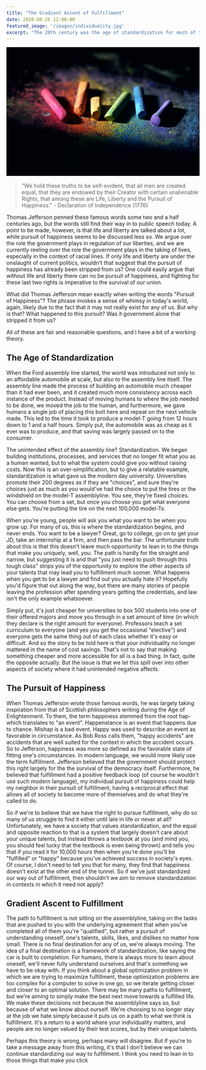 ```yaml
---
title: "The Gradient Ascent of Fulfillment"
date: 2020-08-26 12:00:00
featured_image: '/images/individuality.jpg'
excerpt: "The 20th century was the age of standardization for much of the world, and while this lifted people out of poverty and made necessities cheaper, we've let it's practice slip in to much of society which is having a detrimental affect."
---
```


![](/images/individuality.jpg)

> "We hold these truths to be self-evident, that all men are created equal, that they are endowed by their Creator with certain unalienable Rights, that among these are Life, Liberty and the Pursuit of Happiness." - Declaration of Independence (1776)

Thomas Jefferson penned these famous words some two and a half centuries ago, but the words still find their way in to public speech today. A point to be made, however, is that life and liberty are talked about a lot, while pursuit of happiness seems to be discussed less so. We argue over the role the government plays in regulation of our liberties, and we are currently reeling over the role the government plays in the taking of lives, especially in the context of racial lines. If only life and liberty are under the onslaught of current politics, wouldn't that suggest that the pursuit of happiness has already been stripped from us? One could easily argue that without life and liberty there can no be pursuit of happiness, and fighting for these last  two rights is imperative to the survival of our union.

What did Thomas Jefferson mean exactly when writing the words "Pursuit of Happiness"? The phrase invokes a sense of whimsy in today's world, again, likely due to the fact that it may not really exist for any of us. But why is that? What happened to this pursuit? Was it government alone that stripped it from us?

All of these are fair and reasonable questions, and I have a bit of a working theory.

## The Age of Standardization

When the Ford assembly line started, the world was introduced not only to an affordable automobile at scale, but also to the assembly line itself. The assembly line made the process of building an automobile much cheaper than it had ever been, and it created much more consistency across each instance of the product. Instead of moving humans to where the job needed to be done, we moved the job to the human, and furthermore, we gave humans a single job of placing this bolt here and repeat on the next vehicle made. This led to the time it took to produce a model-T going from 12 hours down to 1 and a half hours. Simply put, the automobile was as cheap as it ever was to produce, and that saving was largely passed on to the consumer.

The unintended effect of the assembly line? Standardization. We began building institutions, processes, and services that no longer fit what you as a human wanted, but to what the system could give you without raising costs. Now this is an over-simplification, but to give a relatable example, standardization is what gave us the modern day university. Universities promote their 200 degrees as if they are "choices", and sure they're choices just as much as you would've had the choice to put the tires or the windshield on the model-T assemblyline. You see, they're fixed choices. You can choose from a set, but once you choose you get what everyone else gets. You're putting the tire on the next 100,000 model-Ts.

When you're young, people will ask you what you want to be when you grow up. For many of us, this is where the standardization begins, and never ends. You want to be a lawyer? Great, go to college, go on to get your JD, take an internship at a firm, and then pass the bar. The unfortunate truth about this is that this doesn't leave much opportunity to lean in to the things that make you uniquely, well, *you*. The path is hardly for the straight and narrow, but suggesting it is and that "you just need to push through this tough class" strips you of the opportunity to explore the other aspects of your talents that may lead you to fulfillment much sooner. What happens when you get to be a lawyer and find out you actually hate it? Hopefully you'd figure that out along the way, but there are many stories of people leaving the profession after spending years getting the credentials, and law isn't the only example whatsoever.

Simply put, it's just cheaper for universities to box 500 students into one of their offered majors and move you through in a set amount of time (in which they declare is the right amount for everyone). Professors teach a set curriculum to everyone (and yes you get the occasional "elective") and everyone gets the same thing out of each class whether it's easy or difficult. And so the story to be told here is that your individuality no longer mattered in the name of cost savings. That's not to say that making something cheaper and more accessible for all is a bad thing. In fact, quite the opposite actually. But the issue is that we let this spill over into other aspects of society where it had unintended negative affects.

## The Pursuit of Happiness
When Thomas Jefferson wrote those famous words, he was largely taking inspiration from that of Scottish philosophers writing during the Age of
Enlightenment. To them, the term happiness stemmed from the root hap- which translates to "an event". Happenstance is an event that happens due to chance. Mishap is a bad event. Happy was used to describe an event as favorable in circumstance. As Bob Ross calls them, "happy accidents" are accidents that are well suited for the context in which the accident occurs. So to Jefferson, happiness was more so defined as the favorable state of fitting one's circumstances. In modern language, we would more likely use the term fulfillment. Jefferson believed that the government should protect this right largely for the the survival of the democracy itself. Furthermore, he believed that fulfillment had a positive feedback loop (of course he wouldn't use such modern language), my individual pursuit of happiness could help my neighbor in their pursuit of fulfillment, having a reciprocal effect that allows all of society to become more of themselves and do what they're called to do.

So if we're to believe that we have the right to pursue fulfillment, why do so many of us struggle to find it either until late in life or never at all? Unfortunately, we have a society that values standardization, and the equal and opposite reaction to that is a system that largely doesn't care about your unique talents, but instead throws a textbook at you (and mind you, you should feel lucky that the textbook is even being thrown) and tells you that if you read it for 10,000 hours then when you're done you'll be "fulfilled" or "happy" because you've achieved success in society's eyes. Of course, I don't need to tell you that for many, they find that happiness doesn't exist at the other end of the tunnel. So if we've just standardized our way out of fulfillment, then shouldn't we aim to remove standardization in contexts in which it need not apply?

## Gradient Ascent to Fulfillment
The path to fulfillment is not sitting on the assemblyline, taking on the tasks that are pushed to you with the underlying agreement that when you've completed all of them you're "qualified", but rather a pursuit of understanding oneself, one's talents, skills, likes, and dislikes no matter how small. There is no final destination for any of us, we're always moving. The idea of a final destination is a framework of standardization, like saying the car is built to completion. For humans, there is always more to learn about oneself, we'll never fully understand ourselves and that's something we have to be okay with. If you think about a global optimization problem in which we are trying to maximize fulfillment, these optimization problems are too complex for a computer to solve in one go, so we iterate getting closer and closer to an optimal solution. There may be many paths to fulfillment, but we're aiming to simply make the best next move towards a fulfilled life. We make these decisions not because the assemblyline says so, but because of what we know about ourself. We're choosing to no longer stay at the job we hate simply because it puts us on a path to what we think is fulfillment. It's a return to a world where your individuality matters, and people are no longer valued by their test scores, but by their unique talents.

Perhaps this theory is wrong, perhaps many will disagree. But if you're to take a message away from this writing, it's that I don't believe we can continue standardizing our way to fulfillment. I think you need to lean in to those things that make you click

